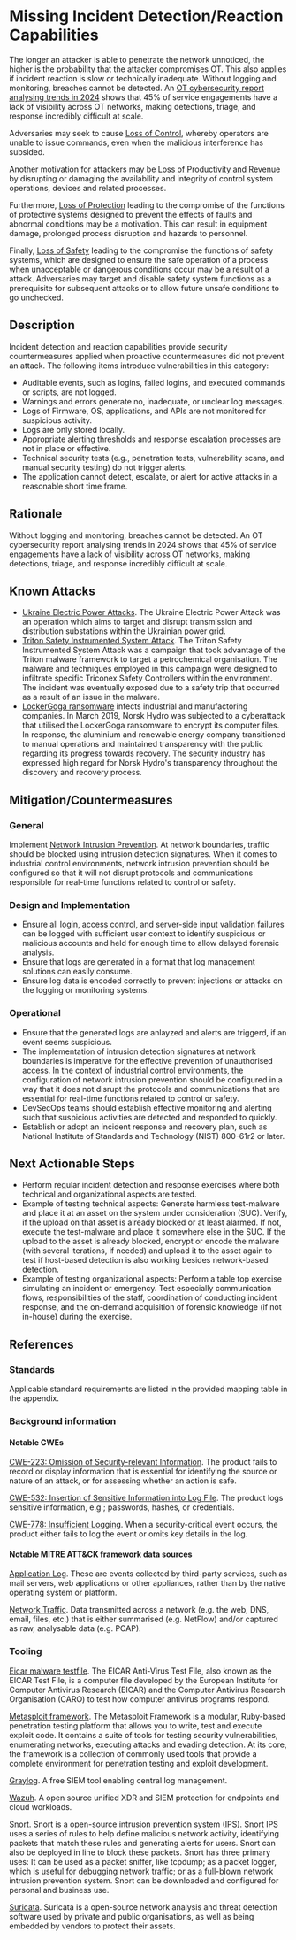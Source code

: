 # Missing Incident Detection/Reaction Capabilities

The longer an attacker is able to penetrate the network unnoticed, the higher is the probability that the attacker compromises OT. This also applies if incident reaction is slow or technically inadequate. Without logging and monitoring, breaches cannot be detected. An [OT cybersecurity report analysing trends in 2024](https://www.dragos.com/ot-cybersecurity-year-in-review/#anchor-report) shows that 45% of service engagements have a lack of visibility across OT networks, making detections, triage, and response incredibly difficult at scale.

Adversaries may seek to cause [Loss of Control](https://attack.mitre.org/techniques/T0827/), whereby operators are unable to issue commands, even when the malicious interference has subsided.

Another motivation for attackers may be [Loss of Productivity and Revenue](https://attack.mitre.org/techniques/T0828/) by disrupting or damaging the availability and integrity of control system operations, devices and related processes.

Furthermore, [Loss of Protection](https://attack.mitre.org/techniques/T0837/) leading to the compromise of the functions of protective systems designed to prevent the effects of faults and abnormal conditions may be a motivation. This can result in equipment damage, prolonged process disruption and hazards to personnel.

Finally, [Loss of Safety](https://attack.mitre.org/techniques/T0880/) leading to the compromise the functions of safety systems, which are designed to ensure the safe operation of a process when unacceptable or dangerous conditions occur may be a result of a attack. Adversaries may target and disable safety system functions as a prerequisite for subsequent attacks or to allow future unsafe conditions to go unchecked.

## Description

Incident detection and reaction capabilities provide security countermeasures applied when proactive countermeasures did not prevent an attack. The following items introduce vulnerabilities in this category:

- Auditable events, such as logins, failed logins, and executed commands or scripts, are not logged.
- Warnings and errors generate no, inadequate, or unclear log messages.
- Logs of Firmware, OS, applications, and APIs are not monitored for suspicious activity.
- Logs are only stored locally.
- Appropriate alerting thresholds and response escalation processes are not in place or effective.
- Technical security tests (e.g., penetration tests, vulnerability scans, and manual security testing) do not trigger alerts.
- The application cannot detect, escalate, or alert for active attacks in a reasonable short time frame.

## Rationale

Without logging and monitoring, breaches cannot be detected. An OT cybersecurity report analysing trends in 2024 shows that 45% of service engagements have a lack of visibility across OT networks, making detections, triage, and response incredibly difficult at scale.

## Known Attacks

- [Ukraine Electric Power Attacks](https://attack.mitre.org/campaigns/C0034/). The Ukraine Electric Power Attack was an operation which aims to target and disrupt transmission and distribution substations within the Ukrainian power grid.
- [Triton Safety Instrumented System Attack](https://attack.mitre.org/campaigns/C0030/). The Triton Safety Instrumented System Attack was a campaign that took advantage of the Triton malware framework to target a petrochemical organisation. The malware and techniques employed in this campaign were designed to infiltrate specific Triconex Safety Controllers within the environment. The incident was eventually exposed due to a safety trip that occurred as a result of an issue in the malware.
- [LockerGoga ransomware](https://attack.mitre.org/software/S0372/) infects industrial and manufactoring companies. In March 2019, Norsk Hydro was subjected to a cyberattack that utilised the LockerGoga ransomware to encrypt its computer files. In response, the aluminium and renewable energy company transitioned to manual operations and maintained transparency with the public regarding its progress towards recovery. The security industry has expressed high regard for Norsk Hydro's transparency throughout the discovery and recovery process.

## Mitigation/Countermeasures

### General

Implement [Network Intrusion Prevention](https://attack.mitre.org/mitigations/M0931/). At network boundaries, traffic should be blocked using intrusion detection signatures. When it comes to industrial control environments, network intrusion prevention should be configured so that it will not disrupt protocols and communications responsible for real-time functions related to control or safety.

### Design and Implementation

- Ensure all login, access control, and server-side input validation failures can be logged with sufficient user context to identify suspicious or malicious accounts and held for enough time to allow delayed forensic analysis.
- Ensure that logs are generated in a format that log management solutions can easily consume.
- Ensure log data is encoded correctly to prevent injections or attacks on the logging or monitoring systems.

### Operational

- Ensure that the generated logs are anlayzed and alerts are triggerd, if an event seems suspicious.
- The implementation of intrusion detection signatures at network boundaries is imperative for the effective prevention of unauthorised access. In the context of industrial control environments, the configuration of network intrusion prevention should be configured in a way that it does not disrupt the protocols and communications that are essential for real-time functions related to control or safety.
- DevSecOps teams should establish effective monitoring and alerting such that suspicious activities are detected and responded to quickly.
- Establish or adopt an incident response and recovery plan, such as National Institute of Standards and Technology (NIST) 800-61r2 or later.

## Next Actionable Steps

- Perform regular incident detection and response exercises where both technical and organizational aspects are tested.
- Example of testing technical aspects: Generate harmless test-malware and place it at an asset on the system under consideration (SUC). Verify, if the upload on that asset is already blocked or at least alarmed. If not, execute the test-malware and place it somewhere else in the SUC. If the upload to the asset is already blocked, encrypt or encode the malware (with several iterations, if needed) and upload it to the asset again to test if host-based detection is also working besides network-based detection.
- Example of testing organizational aspects: Perform a table top exercise simulating an incident or emergency. Test especially communication flows, responsibilities of the staff, coordination of conducting incident response, and the on-demand acquisition of forensic knowledge (if not in-house) during the exercise.

## References

### Standards

Applicable standard requirements are listed in the provided mapping table in the appendix.  

### Background information

#### Notable CWEs

[CWE-223: Omission of Security-relevant Information](https://cwe.mitre.org/data/definitions/223.html). The product fails to record or display information that is essential for identifying the source or nature of an attack, or for assessing whether an action is safe.

[CWE-532: Insertion of Sensitive Information into Log File](https://cwe.mitre.org/data/definitions/532.html). The product logs sensitive information, e.g.; passwords, hashes, or credentials.

[CWE-778: Insufficient Logging](https://cwe.mitre.org/data/definitions/778.html). When a security-critical event occurs, the product either fails to log the event or omits key details in the log.

#### Notable MITRE ATT&CK framework data sources

[Application Log](https://attack.mitre.org/datasources/DS0015/). These are events collected by third-party services, such as mail servers, web applications or other appliances, rather than by the native operating system or platform.

[Network Traffic](https://attack.mitre.org/datasources/DS0029/). Data transmitted across a network (e.g. the web, DNS, email, files, etc.) that is either summarised (e.g. NetFlow) and/or captured as raw, analysable data (e.g. PCAP).

### Tooling

[Eicar malware testfile](https://www.eicar.org/download-anti-malware-testfile/). The EICAR Anti-Virus Test File, also known as the EICAR Test File, is a computer file developed by the European Institute for Computer Antivirus Research (EICAR) and the Computer Antivirus Research Organisation (CARO) to test how computer antivirus programs respond.

[Metasploit framework](https://www.metasploit.com/). The Metasploit Framework is a modular, Ruby-based penetration testing platform that allows you to write, test and execute exploit code. It contains a suite of tools for testing security vulnerabilities, enumerating networks, executing attacks and evading detection. At its core, the framework is a collection of commonly used tools that provide a complete environment for penetration testing and exploit development.

[Graylog](https://graylog.org/). A free SIEM tool enabling central log management.

[Wazuh](https://wazuh.com/). A open source unified XDR and SIEM protection for endpoints and cloud workloads.

[Snort](https://www.snort.org/). Snort is a open-source intrusion prevention system (IPS). Snort IPS uses a series of rules to help define malicious network activity, identifying packets that match these rules and generating alerts for users.
Snort can also be deployed in line to block these packets. Snort has three primary uses: It can be used as a packet sniffer, like tcpdump; as a packet logger, which is useful for debugging network traffic; or as a full-blown network intrusion prevention system. Snort can be downloaded and configured for personal and business use.

[Suricata](https://suricata.io/). Suricata is a open-source network analysis and threat detection software used by private and public organisations, as well as being embedded by vendors to protect their assets.
